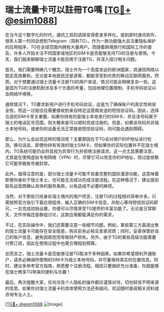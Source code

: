 # 瑞士流量卡可以註冊TG嗎 [[TG💪+ @esim1088](https://t.me/s/esim1088)]

在当今这个数字化的时代，通讯工具的选择变得愈发多样化。提到即时通讯软件，很多人第一时间会想到Telegram（简称TG）。作为一款功能强大且注重隐私保护的应用程序，TG在全球范围内拥有大量用户。而随着跨境旅行和国际工作的普及，许多人开始关注不同国家或地区的SIM卡是否能够支持TG的注册与使用。今天，我们就来聊聊瑞士流量卡能否用于注册TG，并深入探讨相关问题。

首先，我们需要明确几个概念。瑞士作为一个高度发达的欧洲国家，其通信网络以稳定高效著称。无论是本地居民还是游客，都能享受到优质的移动互联网服务。然而，对于想要通过瑞士流量卡注册TG的用户来说，情况可能会稍微复杂一些。这是因为TG的注册机制涉及多个方面的考量，包括地理位置限制、手机号码验证以及网络环境等。

通常情况下，TG要求新用户进行手机号码验证，这是为了确保账户的真实性和安全性。而这一过程往往需要接收到来自特定运营商发送的短信验证码。因此，选择合适的SIM卡至关重要。如果你持有的是瑞士本地发行的SIM卡，并且该号码属于瑞士的电话区号范围，则大概率是可以顺利完成注册的。但是，如果该号码并非瑞士本地号码，或者你的设备无法正常接收短信验证码，则可能会遇到障碍。

那么，为什么会出现这样的情况呢？主要原因在于TG会对用户的IP地址进行检测。换句话说，即使你持有有效的瑞士SIM卡，但如果你的实际位置并不在瑞士境内，TG系统可能仍会将其视为异常行为并拒绝注册请求。这一点尤其需要注意，尤其是在使用虚拟专用网络（VPN）时，尽管它可以改变你的IP地址，但过度依赖它可能导致账号被封禁。

此外，值得注意的是，部分瑞士流量卡可能不具备完整的国际漫游功能，这意味着即便你身处于瑞士本土，也可能无法成功完成注册流程。在这种情况下，建议提前联系运营商确认具体的服务条款，以免造成不必要的麻烦。

当然，对于那些已经身处瑞士境内的用户而言，注册TG的过程相对简单许多。只需按照官方指引下载应用程序，输入正确的SIM卡信息，并耐心等待短信验证码即可。一旦完成初始设置，你便可以尽情享受TG提供的丰富功能了。无论是日常聊天、文件传输还是群组讨论，这款应用都能满足你的需求。

不过，在实际操作中，我们还需要注意一些细节问题。例如，某些第三方渠道出售的瑞士流量卡可能存在安全隐患，购买前务必核实卖家资质；同时，妥善保管好自己的账户信息，避免因疏忽而导致财产损失。另外，由于TG的某些高级功能需要付费订阅，因此在使用过程中也需合理规划预算。

总而言之，瑞士流量卡是否能够注册TG取决于多种因素。如果你希望顺利开通账户，请务必确保所使用的SIM卡为瑞士本地号码，并尽量保持真实的位置信息。同时，建议多参考官方指南，熟悉整个注册流程。相信只要做好充分准备，你就能够在瑞士畅享TG带来的便利与乐趣！

最后，再次提醒大家，任何涉及个人隐私的操作都应谨慎对待，切勿轻信不明来源的信息。如果你对瑞士流量卡的具体使用方法还有疑问，欢迎随时查阅相关资料或咨询专业人士。

[[TG💪+ @esim1088](https://t.me/s/esim1088) ![Image](https://i.postimg.cc/4NQfJmqS/Snipaste-2025-05-13-00-14-12.png)]